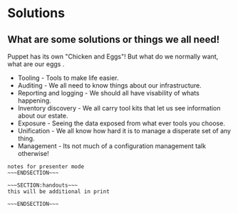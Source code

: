 <!SLIDE>
# Solutions #
## What are some solutions or things we all need! ##

Puppet has its own "Chicken and Eggs"! But what do we normally want, what are our eggs . 

* Tooling - Tools to make life easier.
* Auditing - We all need to know things about our infrastructure.
* Reporting and logging - We should all have visability of whats happening.
* Inventory discovery - We all carry tool kits that let us see information about our estate.
* Exposure -  Seeing the data exposed from what ever tools you choose.
* Unification - We all know how hard it is to manage a disperate set of any thing.
* Management - Its not much of a configuration management talk otherwise!

~~~SECTION:notes~~~
notes for presenter mode
~~~ENDSECTION~~~

~~~SECTION:handouts~~~
this will be additional in print

~~~ENDSECTION~~~

